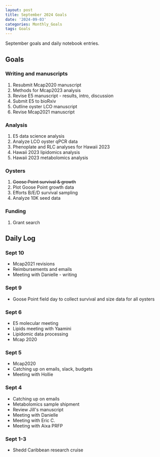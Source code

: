 ```yaml
---
layout: post
title: September 2024 Goals
date: '2024-09-03'
categories: Monthly_Goals
tags: Goals
---
```


September goals and daily notebook entries. 

## Goals  

### Writing and manuscripts 
              
1. Resubmit Mcap2020 manuscript
2. Methods for Mcap2023 analysis
3. Revise E5 manuscript - results, intro, discussion
4. Submit E5 to bioRxiv
5. Outline oyster LCO manuscript 
6. Revise Mcap2021 manuscript

### Analysis

1. E5 data science analysis 
2. Analyze LCO oyster qPCR data
3. Phenoplate and RLC analyses for Hawaii 2023
4. Hawaii 2023 lipidomics analysis
5. Hawaii 2023 metabolomics analysis 

### Oysters 
 
1. ~~Goose Point survival & growth~~
2. Plot Goose Point growth data 
3. Efforts B/E/D survival sampling 
4. Analyze 10K seed data 

### Funding 

1. Grant search

## **Daily Log**   

### Sept 10 

- Mcap2021 revisions
- Reimbursements and emails
- Meeting with Danielle - writing  

### Sept 9 

- Goose Point field day to collect survival and size data for all oysters

### Sept 6 

- E5 molecular meeting
- Lipids meeting with Yaamini
- Lipidomic data processing
- Mcap 2020

### Sept 5 

- Mcap2020
- Catching up on emails, slack, budgets 
- Meeting with Hollie 

### Sept 4

- Catching up on emails
- Metabolomics sample shipment
- Review Jill's manuscript
- Meeting with Danielle 
- Meeting with Eric C. 
- Meeting with Aixa PRFP

### Sept 1-3  

- Shedd Caribbean research cruise 